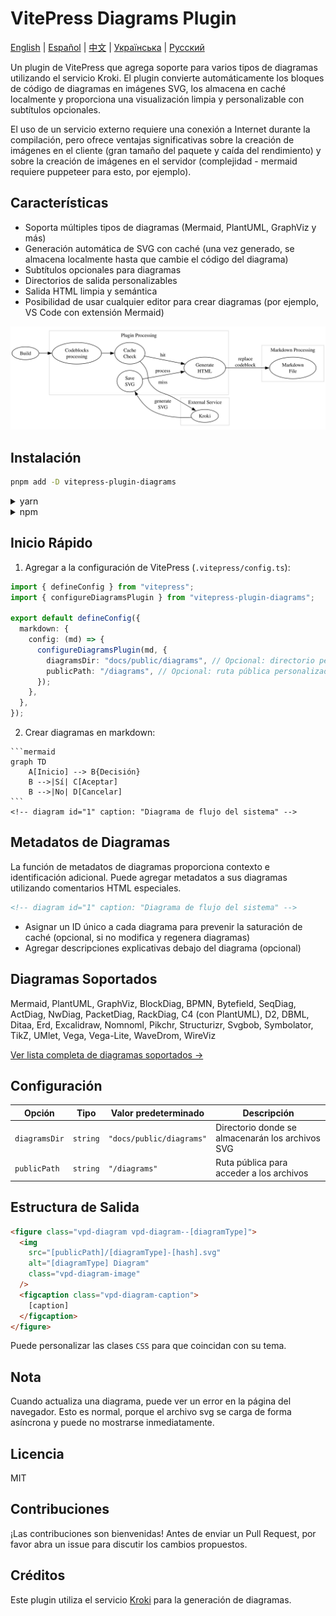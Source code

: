 # VitePress Diagrams Plugin

[English](README.md) | [Español](README.es.md) | [中文](README.zh.md) | [Українська](README.uk.md) | [Русский](README.ru.md)

Un plugin de VitePress que agrega soporte para varios tipos de diagramas utilizando el servicio Kroki. El plugin convierte automáticamente los bloques de código de diagramas en imágenes SVG, los almacena en caché localmente y proporciona una visualización limpia y personalizable con subtítulos opcionales.

El uso de un servicio externo requiere una conexión a Internet durante la compilación, pero ofrece ventajas significativas sobre la creación de imágenes en el cliente (gran tamaño del paquete y caída del rendimiento) y sobre la creación de imágenes en el servidor (complejidad - mermaid requiere puppeteer para esto, por ejemplo).

## Características

- Soporta múltiples tipos de diagramas (Mermaid, PlantUML, GraphViz y más)
- Generación automática de SVG con caché (una vez generado, se almacena localmente hasta que cambie el código del diagrama)
- Subtítulos opcionales para diagramas
- Directorios de salida personalizables
- Salida HTML limpia y semántica
- Posibilidad de usar cualquier editor para crear diagramas (por ejemplo, VS Code con extensión Mermaid)

![Diagram](./diag-1.svg)

## Instalación

```bash
pnpm add -D vitepress-plugin-diagrams
```

<details>
<summary>yarn</summary>

```bash
yarn add -D vitepress-plugin-diagrams
```
</details>

<details>
<summary>npm</summary>

```bash
npm install --save-dev vitepress-plugin-diagrams
```
</details>

## Inicio Rápido

1. Agregar a la configuración de VitePress (`.vitepress/config.ts`):

```ts
import { defineConfig } from "vitepress";
import { configureDiagramsPlugin } from "vitepress-plugin-diagrams";

export default defineConfig({
  markdown: {
    config: (md) => {
      configureDiagramsPlugin(md, {
        diagramsDir: "docs/public/diagrams", // Opcional: directorio personalizado para archivos SVG
        publicPath: "/diagrams", // Opcional: ruta pública personalizada para imágenes
      });
    },
  },
});
```

2. Crear diagramas en markdown:

````
```mermaid
graph TD
    A[Inicio] --> B{Decisión}
    B -->|Sí| C[Aceptar]
    B -->|No| D[Cancelar]
```
<!-- diagram id="1" caption: "Diagrama de flujo del sistema" -->
````

## Metadatos de Diagramas

La función de metadatos de diagramas proporciona contexto e identificación adicional. Puede agregar metadatos a sus diagramas utilizando comentarios HTML especiales.

```html
<!-- diagram id="1" caption: "Diagrama de flujo del sistema" -->
```

- Asignar un ID único a cada diagrama para prevenir la saturación de caché (opcional, si no modifica y regenera diagramas)
- Agregar descripciones explicativas debajo del diagrama (opcional)

## Diagramas Soportados

Mermaid, PlantUML, GraphViz, BlockDiag, BPMN, Bytefield, SeqDiag, ActDiag, NwDiag, PacketDiag, RackDiag, C4 (con PlantUML), D2, DBML, Ditaa, Erd, Excalidraw, Nomnoml, Pikchr, Structurizr, Svgbob, Symbolator, TikZ, UMlet, Vega, Vega-Lite, WaveDrom, WireViz

[Ver lista completa de diagramas soportados →](https://kroki.io/#support)

## Configuración

| Opción | Tipo | Valor predeterminado | Descripción |
|--------|------|---------|-------------|
| `diagramsDir` | `string` | `"docs/public/diagrams"` | Directorio donde se almacenarán los archivos SVG |
| `publicPath` | `string` | `"/diagrams"` | Ruta pública para acceder a los archivos |

## Estructura de Salida

```html
<figure class="vpd-diagram vpd-diagram--[diagramType]">
  <img 
    src="[publicPath]/[diagramType]-[hash].svg" 
    alt="[diagramType] Diagram" 
    class="vpd-diagram-image"
  />
  <figcaption class="vpd-diagram-caption">
    [caption]
  </figcaption>
</figure>
```

Puede personalizar las clases `CSS` para que coincidan con su tema.

## Nota

Cuando actualiza una diagrama, puede ver un error en la página del navegador. Esto es normal, porque el archivo svg se carga de forma asíncrona y puede no mostrarse inmediatamente.

## Licencia

MIT

## Contribuciones

¡Las contribuciones son bienvenidas! Antes de enviar un Pull Request, por favor abra un issue para discutir los cambios propuestos.

## Créditos

Este plugin utiliza el servicio [Kroki](https://kroki.io/) para la generación de diagramas. 
